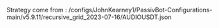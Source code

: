 Strategy come from : /configs/JohnKearney1/PassivBot-Configurations-main/v5.9.11/recursive_grid_2023-07-16/AUDIOUSDT.json